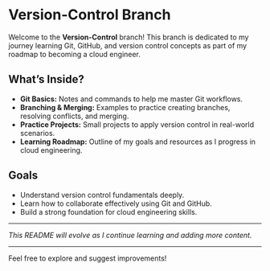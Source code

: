 # Version-Control Branch

Welcome to the **Version-Control** branch! This branch is dedicated to my journey learning Git, GitHub, and version control concepts as part of my roadmap to becoming a cloud engineer.

## What’s Inside?

- **Git Basics:** Notes and commands to help me master Git workflows.
- **Branching & Merging:** Examples to practice creating branches, resolving conflicts, and merging.
- **Practice Projects:** Small projects to apply version control in real-world scenarios.
- **Learning Roadmap:** Outline of my goals and resources as I progress in cloud engineering.

## Goals

- Understand version control fundamentals deeply.
- Learn how to collaborate effectively using Git and GitHub.
- Build a strong foundation for cloud engineering skills.

---

*This README will evolve as I continue learning and adding more content.*

---

Feel free to explore and suggest improvements!
